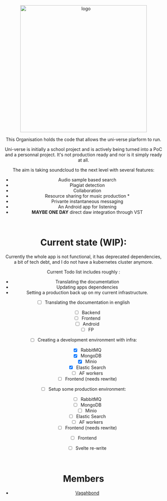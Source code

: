 <div align=center>

<img src="https://avatars.githubusercontent.com/u/100030939?s=400&u=808a96ffa048f92350d284580d4f79c98e7af505&v=4" width="400" height="400" alt="logo">

This Organisation holds the code that allows the uni-verse plarform to run.

Uni-verse is initially a school project and is actively being turned into a PoC and a personnal project.
It's not production ready and nor is it simply ready at all.

The aim is taking soundcloud to the next level with several features:

- Audio sample based search
- Plagiat detection
- Collaboration
- Resource sharing for music production \*
- Privante instantaneous messaging
- An Android app for listening
- **MAYBE ONE DAY** direct daw integration through VST

<br/>

# Current state (WIP):

Currently the whole app is not functional, it has deprecated dependencies, a bit of tech debt, and I do not have a kubernetes cluster anymore.

Current Todo list includes roughly :

- Translating the documentation
- Updating apps dependencies
- Setting a production back up on my current infrastructure.

- [ ] Translating the documentation in english

  - [ ] Backend
  - [ ] Frontend
  - [ ] Android
  - [ ] FP

- [ ] Creating a development environment with infra:

  - [x] RabbitMQ
  - [x] MongoDB
  - [x] Minio
  - [x] Elastic Search
  - [ ] AF workers
  - [ ] Frontend (needs rewrite)

- [ ] Setup some production environment:

  - [ ] RabbitMQ
  - [ ] MongoDB
  - [ ] Minio
  - [ ] Elastic Search
  - [ ] AF workers
  - [ ] Frontend (needs rewrite)

- [ ] Frontend
  - [ ] Svelte re-write

<br/>

# Members

- [Vagahbond](https://github.com/vagahbond)

</div>
